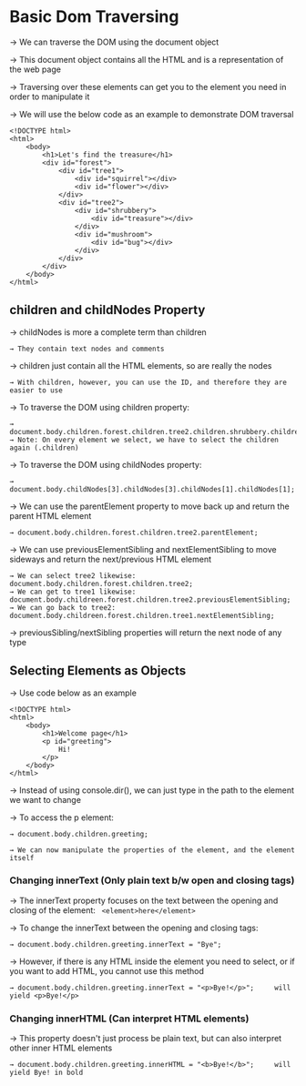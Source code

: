 # Basic Dom Traversing 

→ We can traverse the DOM using the document object 

→ This document object contains all the HTML and is a representation of the web page

→ Traversing over these elements can get you to the element you need in order to manipulate it  

→ We will use the below code as an example to demonstrate DOM traversal

```
<!DOCTYPE html>
<html>
    <body>
        <h1>Let's find the treasure</h1>
        <div id="forest">
            <div id="tree1">
                <div id="squirrel"></div>
                <div id="flower"></div>
            </div>
            <div id="tree2">
                <div id="shrubbery">
                    <div id="treasure"></div>
                </div>
                <div id="mushroom">
                    <div id="bug"></div>
                </div>
            </div>
        </div>
    </body>
</html>
```


## children and childNodes Property 

→ childNodes is more a complete term than children

    → They contain text nodes and comments

→ children just contain all the HTML elements, so are really the nodes

    → With children, however, you can use the ID, and therefore they are easier to use    

→ To traverse the DOM using children property: 

    → document.body.children.forest.children.tree2.children.shrubbery.children.treasure;
    → Note: On every element we select, we have to select the children again (.children)

→ To traverse the DOM using childNodes property: 

    → document.body.childNodes[3].childNodes[3].childNodes[1].childNodes[1];

→ We can use the parentElement property to move back up and return the parent HTML element

    → document.body.children.forest.children.tree2.parentElement;

→ We can use previousElementSibling and nextElementSibling to move sideways and return the next/previous HTML element

    → We can select tree2 likewise:     document.body.children.forest.children.tree2;
    → We can get to tree1 likewise:     document.body.childreen.forest.children.tree2.previousElementSibling;
    → We can go back to tree2:          document.body.childreen.forest.children.tree1.nextElementSibling;

→ previousSibling/nextSibling properties will return the next node of any type


## Selecting Elements as Objects

→ Use code below as an example

```
<!DOCTYPE html>
<html>
    <body>
        <h1>Welcome page</h1>
        <p id="greeting">
            Hi!
        </p>
    </body>
</html>
```

→ Instead of using console.dir(), we can just type in the path to the element we want to change

→ To access the p element: 

    → document.body.children.greeting;

    → We can now manipulate the properties of the element, and the element itself


### Changing innerText (Only plain text b/w open and closing tags)

→ The innerText property focuses on the text between the opening and closing of the element: ``` <element>here</element>```

→ To change the innerText between the opening and closing tags: 

    → document.body.children.greeting.innerText = "Bye";

→ However, if there is any HTML inside the element you need to select, or if you want to add HTML, you cannot use this method

    → document.body.children.greeting.innerText = "<p>Bye!</p>";     will yield <p>Bye!</p>


### Changing innerHTML (Can interpret HTML elements)

→ This property doesn't just process be plain text, but can also interpret other inner HTML elements

    → document.body.children.greeting.innerHTML = "<b>Bye!</b>";     will yield Bye! in bold 






